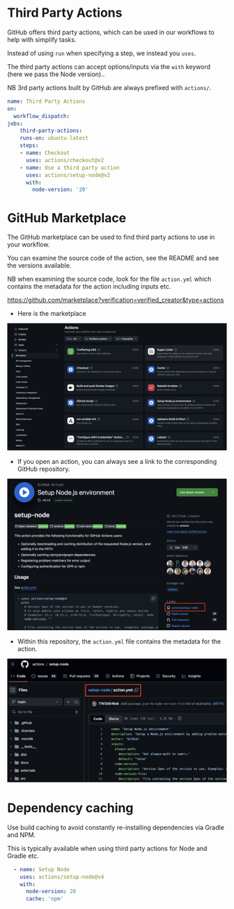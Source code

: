# Third Party Actions

GitHub offers third party actions, which can be used in our workflows to help with simplify tasks.

Instead of using `run` when specifying a step, we instead you `uses`.

The third party actions can accept options/inputs via the `with` keyword (here we pass the Node version)..

NB 3rd party actions built by GitHub are always prefixed with `actions/`.

```yaml
name: Third Party Actions
on:
  workflow_dispatch:
jobs:
    third-party-actions:
    runs-on: ubuntu-latest
    steps:
    - name: Checkout
      uses: actions/checkout@v2
    - name: Use a third party action
      uses: actions/setup-node@v2
      with:
        node-version: '20'
```

# GitHub Marketplace

The GitHub marketplace can be used to find third party actions to use in your workflow.

You can examine the source code of the action, see the README and see the versions available.

NB when examining the source code, look for the file `action.yml` which contains the metadata for the action including inputs etc.

https://github.com/marketplace?verification=verified_creator&type=actions

- Here is the marketplace

<img src="../img/markeplace-actions.png" width="700">

- If you open an action, you can always see a link to the corresponding GitHub repository.

<img src="../img/github-action-details.png" width="700">

- Within this repository, the `action.yml` file contains the metadata for the action.

<img src="../img/action-yaml.png" width="700">

# Dependency caching

Use build caching to avoid constantly re-installing dependencies via Gradle and NPM.

This is typically available when using third party actions for Node and Gradle etc.

```yaml
  - name: Setup Node
    uses: actions/setup-node@v4
    with:
      node-version: 20
      cache: 'npm'
```